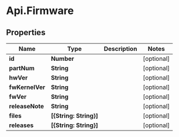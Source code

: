 # Api.Firmware

## Properties

Name | Type | Description | Notes
------------ | ------------- | ------------- | -------------
**id** | **Number** |  | [optional] 
**partNum** | **String** |  | [optional] 
**hwVer** | **String** |  | [optional] 
**fwKernelVer** | **String** |  | [optional] 
**fwVer** | **String** |  | [optional] 
**releaseNote** | **String** |  | [optional] 
**files** | **[{String: String}]** |  | [optional] 
**releases** | **[{String: String}]** |  | [optional] 


